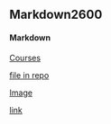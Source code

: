 ## Markdown2600

#### Markdown

[Courses](https://courses.missouri.edu/)

[file in repo](/file1.md)

[Image](java.jpg)

[link](https://pluralsight.imgix.net/paths/path-icons/csharp-e7b8fcd4ce.png)
